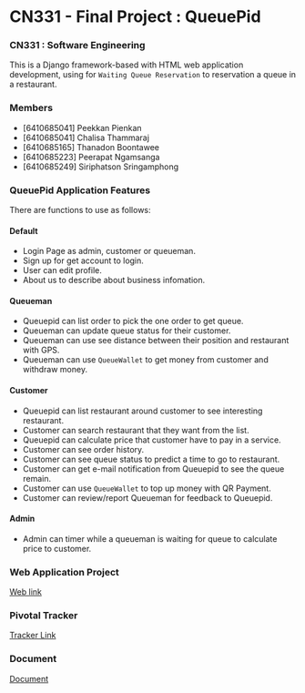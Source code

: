 # CN331 - Final Project : QueuePid
### CN331 : Software Engineering

This is a Django framework-based with HTML web application development, using for `Waiting Queue Reservation` to reservation a queue in a restaurant.

### Members
- \[6410685041\] Peekkan Pienkan
- \[6410685041\] Chalisa Thammaraj
- \[6410685165\] Thanadon Boontawee
- \[6410685223\] Peerapat Ngamsanga
- \[6410685249\] Siriphatson Sringamphong

### QueuePid Application Features
There are functions to use as follows:

#### Default
* Login Page as admin, customer or queueman.
* Sign up for get account to login.
* User can edit profile.
* About us to describe about business infomation.

#### Queueman
* Queuepid can list order to pick the one order to get queue.
* Queueman can update queue status for their customer.
* Queueman can use see distance between their position and restaurant with GPS.
* Queueman can use `QueueWallet` to get money from customer and withdraw money.

#### Customer
* Queuepid can list restaurant around customer to see interesting restaurant.
* Customer can search restaurant that they want from the list.
* Queuepid can calculate price that customer have to pay in a service.
* Customer can see order history.
* Customer can see queue status to predict a time to go to restaurant.
* Customer can get e-mail notification from Queuepid to see the queue remain.
* Customer can use `QueueWallet` to top up money with QR Payment.
* Customer can review/report Queueman for feedback to Queuepid.

#### Admin
* Admin can timer while a queueman is waiting for queue to calculate price to customer.

### Web Application Project
[Web link]()

### Pivotal Tracker
[Tracker Link](https://www.pivotaltracker.com/projects/2682620)

### Document
[Document](https://tuipied-my.sharepoint.com/:b:/g/personal/chalisa_thu_dome_tu_ac_th/Ee8m7tDCcypHrA7ZKGXinV8B4v4PxfYi1oreo-qpIy308Q?e=m67F2Z)
